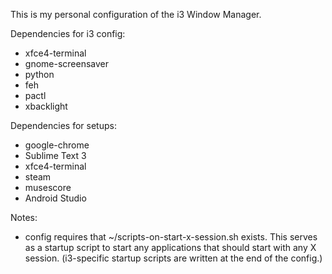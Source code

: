 This is my personal configuration of the i3 Window Manager.

Dependencies for i3 config:
- xfce4-terminal
- gnome-screensaver
- python
- feh
- pactl
- xbacklight

Dependencies for setups:
- google-chrome
- Sublime Text 3
- xfce4-terminal
- steam
- musescore
- Android Studio

Notes:
- config requires that ~/scripts-on-start-x-session.sh exists. This serves as a startup script to start any applications that should start with any X session. (i3-specific startup scripts are written at the end of the config.)